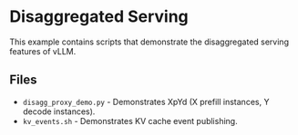 # Disaggregated Serving

This example contains scripts that demonstrate the disaggregated serving features of vLLM.

## Files

- `disagg_proxy_demo.py` - Demonstrates XpYd (X prefill instances, Y decode instances).
- `kv_events.sh` - Demonstrates KV cache event publishing.
